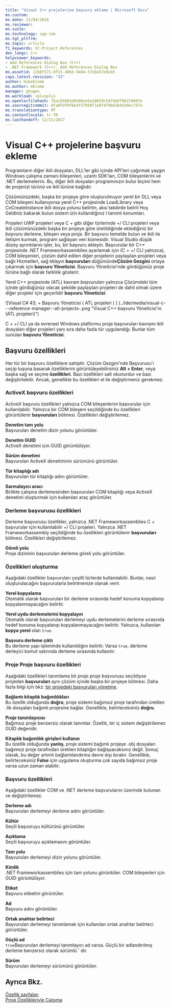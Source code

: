 ```yaml
---
title: "Visual C++ projelerine başvuru ekleme | Microsoft Docs"
ms.custom: 
ms.date: 11/04/2016
ms.reviewer: 
ms.suite: 
ms.technology: cpp-ide
ms.tgt_pltfrm: 
ms.topic: article
f1_keywords: VC.Project.References
dev_langs: C++
helpviewer_keywords:
- Add References Dialog Box (C++)
- .NET Framework (C++), Add References Dialog Box
ms.assetid: 12b8f571-0f21-40b3-9404-5318a57e9cb5
caps.latest.revision: "32"
author: mikeblome
ms.author: mblome
manager: ghogen
ms.workload: cplusplus
ms.openlocfilehash: 7bacb5663d8e06ee5a10629c547de6f96219697e
ms.sourcegitcommit: 8fa8fdf0fbb4f57950f1e8f4f9b81b4d39ec7d7a
ms.translationtype: MT
ms.contentlocale: tr-TR
ms.lasthandoff: 12/21/2017
---
```

# <a name="adding-references-in-visual-c-projects"></a>Visual C++ projelerine başvuru ekleme
Programların diğer ikili dosyaları, DLL'ler gibi içinde API'leri çağırmak yaygın Windows çalışma zamanı bileşenleri, uzantı SDK'ları, COM bileşenlerini ve .NET derlemelerini. Bu, diğer ikili dosyaları programınızın bulur biçimi hem de projenizi türünü ve ikili türüne bağlıdır.  
  
 Çözümünüzdeki, başka bir projeye göre oluşturulmuyor yerel bir DLL veya COM bileşeni kullanıyorsa yerel C++ projesinde LoadLibrary veya CoCreateInstance ikili dosya yolunu belirtin, aksi takdirde belirli Hoş Geldiniz bakarak bulun sistem izin kullandığınız l tanımlı konumları.  
  
 Projeleri UWP projeleri veya C + gibi diğer türlerinde +/ CLI projeleri veya ikili çözümünüzdeki başka bir projeye göre üretildiğinde eklediğiniz bir *başvuru* derleme, bileşen veya proje.   Bir başvuru temelde bulun ve ikili ile iletişim kurmak, program sağlayan veri kümesidir.       Visual Studio düşük düzey ayrıntılarını işler, bu, bir başvuru ekleyin. Başvurular bir C++ projesinde .NET Frameworkassemblies ayarlamak için (C + +/ CLI yalnızca), COM bileşenleri, çözüm dahil edilen diğer projelerin paylaşılan projeleri veya bağlı Hizmetleri, sağ tıklayın **başvuruları** düğümünde**Çözüm Gezgini** ortaya çıkarmak için **başvuru Yöneticisi**. Başvuru Yöneticisi'nde gördüğünüz proje türüne bağlı olarak farklılık gösterir.  
  
 Yerel C++ projesinde (ATL) kavram *başvuruları* yalnızca Çözümdeki tüm içinde gördüğünüz olacak şekilde paylaşılan projeleri de dahil olmak üzere diğer projeler için geçerlidir **başvuru Yöneticisi**:  
  
 ![Visual C# 43; &#43; Başvuru Yöneticisi &#40; ATL projeleri &#41; ] (../ide/media/visual-c---reference-manager--atl-projects-.png "Visual C++ başvuru Yöneticisi'ni (ATL projeleri)")  
  
 C + +/ CLI ya da evrensel Windows platformu proje başvuruları kavramı ikili dosyaları diğer projeleri yanı sıra daha fazla tür uygulandığı.  Bunlar tüm sunulan **başvuru Yöneticisi**.
  
## <a name="reference-properties"></a>Başvuru özellikleri  
 Her tür bir başvuru özelliklere sahiptir. Çözüm Gezgini'nde Başvurusu'ı seçip tuşuna basarak özelliklerini görüntüleyebilirsiniz **Alt + Enter**, veya başka sağ ve seçme **özellikleri**. Bazı özellikleri salt okunurdur ve bazı değiştirilebilir. Ancak, genellikle bu özellikleri el ile değiştirmeniz gerekmez.  
  
### <a name="activex-reference-properties"></a>ActiveX başvuru özellikleri  
 ActiveX başvuru özellikleri yalnızca COM bileşenlerini başvurular için kullanılabilir. Yalnızca bir COM bileşeni seçildiğinde bu özellikleri görüntülenir **başvuruları** bölmesi. Özellikleri değiştirilemez.  
  
 **Denetim tam yolu**  
 Başvurulan denetim dizin yolunu görüntüler.  
  
 **Denetim GUID**  
 ActiveX denetimi için GUID görüntülüyor.  
  
 **Sürüm denetimi**  
 Başvurulan ActiveX denetiminin sürümünü görüntüler.  
  
 **Tür kitaplığı adı**  
 Başvurulan tür kitaplığı adını görüntüler.  
  
 **Sarmalayıcı aracı**  
 Birlikte çalışma derlemesinden başvurulan COM kitaplığı veya ActiveX denetimi oluşturmak için kullanılan araç görüntüler.  
  
### <a name="assembly-reference-properties"></a>Derleme başvurusu özellikleri  
 Derleme başvurusu özellikler, yalnızca .NET Frameworkassemblies C + başvurular için kullanılabilir +/ CLI projeleri. Yalnızca .NET Frameworkassembly seçildiğinde bu özellikleri görüntülenir **başvuruları** bölmesi. Özellikleri değiştirilemez.  
  
 **Göreli yolu**  
 Proje dizininin başvurulan derleme göreli yolu görüntüler.  
  
### <a name="build-properties"></a>Özellikleri oluşturma  
 Aşağıdaki özellikler başvuruları çeşitli türlerde kullanılabilir. Bunlar, nasıl oluşturulacağını başvurularla belirtmenize olanak verir.  
  
 **Yerel kopyalama**  
 Otomatik olarak başvurulan bir derleme sırasında hedef konuma kopyalanıp kopyalanmayacağını belirtir.  
  
 **Yerel uydu derlemelerini kopyalayın**  
 Otomatik olarak başvurulan derlemeyi uydu derlemelerini derleme sırasında hedef konuma kopyalanıp kopyalanmayacağını belirtir. Yalnızca, kullanılan **kopya yerel** olan `true`.  
  
 **Başvuru derleme çıktı**  
 Bu derleme yapı işleminde kullanıldığını belirtir. Varsa `true`, derleme derleyici komut satırında derleme sırasında kullanılır.  
  
### <a name="project-to-project-reference-properties"></a>Proje Proje başvuru özellikleri  
 Aşağıdaki özellikleri tanımlama bir *proje proje başvurusu* seçildiyse projeden **başvuruları** aynı çözüm içinde başka bir projeye bölmesi. Daha fazla bilgi için bkz: [bir projedeki başvuruları yönetme](/visualstudio/ide/managing-references-in-a-project).  
  
 **Bağlantı kitaplık bağımlılıkları**  
 Bu özellik olduğunda **doğru**, proje sistemi bağımsız proje tarafından üretilen .lib dosyaları bağımlı projesine bağlar. Genellikle, belirteceksiniz **doğru**.  
  
 **Proje tanımlayıcısı**  
 Bağımsız proje benzersiz olarak tanımlar. Özellik, bir iç sistem değiştirilemez GUID değeridir.  
  
 **Kitaplık bağımlılık girişleri kullanın**  
 Bu özellik olduğunda **yanlış**, proje sistemi bağımlı projeye .obj dosyaları bağımsız proje tarafından üretilen kitaplığın bağlayacaksınız değil. Sonuç olarak, bu değer artımlı bağlantılandırma devre dışı bırakır. Genellikle, belirteceksiniz **False** için uygulama oluşturma çok sayıda bağımsız proje varsa uzun zaman alabilir.  
  
### <a name="reference-properties"></a>Başvuru özellikleri  
 Aşağıdaki özellikler COM ve .NET derleme başvurularını üzerinde bulunan ve değiştirilemez.  
  
 **Derleme adı**  
 Başvurulan derlemeyi derleme adını görüntüler.  
  
 **Kültür**  
 Seçili başvuruyu kültürünü görüntüler.  
  
 **Açıklama**  
 Seçili başvuruyu açıklamasını görüntüler.  
  
 **Tam yolu**  
 Başvurulan derlemeyi dizin yolunu görüntüler.  
  
 **Kimlik**  
 .NET Frameworkassemblies için tam yolunu görüntüler. COM bileşenleri için GUID görüntülüyor.  
  
 **Etiket**  
 Başvuru etiketini görüntüler.  
  
 **Ad**  
 Başvuru adını görüntüler.  
  
 **Ortak anahtar belirteci**  
 Başvurulan derlemeyi tanımlamak için kullanılan ortak anahtar belirteci görüntüler.  
  
 **Güçlü ad**  
 `true`Başvurulan derlemeyi tanımlayıcı ad varsa. Güçlü bir adlandırılmış derleme benzersiz olarak sürümlü ' dir.  
  
 **Sürüm**  
 Başvurulan derlemeyi sürümünü görüntüler.  
  
## <a name="see-also"></a>Ayrıca Bkz.  
 [Özellik sayfaları](../ide/property-pages-visual-cpp.md)   
 [Proje Özellikleriyle Çalışma](../ide/working-with-project-properties.md)